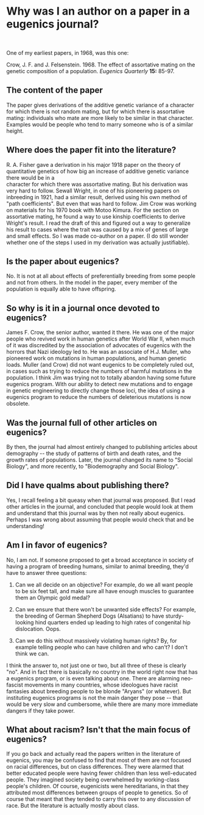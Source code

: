 
# Why was I an author on a paper in a eugenics journal? #
<p>&nbsp;</p>

One of my earliest papers, in 1968, was this one:

Crow, J. F. and J. Felsenstein.  1968.  The effect of assortative mating on the genetic composition of a 
population.  _Eugenics Quarterly_ **15:** 85-97.

## The content of the paper ##

The paper gives derivations of the additive genetic variance of a character for which there is not 
random mating, but for which there is assortative mating: 
individuals who mate are more likely to be similar in that character.  Examples would be 
people who tend to marry someone who is of a similar height.

## Where does the paper fit into the literature? ##

R. A. Fisher gave a derivation in his major 1918 paper on the theory of quantitative genetics 
of how big an increase of additive genetic variance there would be in a  
character for which there was assortative mating.  But his derivation was very hard to 
follow.  Sewall Wright, in one of his pioneering papers on inbreeding in 1921, had a 
similar result, derived using his own method of "path coefficients".  But even that was hard to follow.
Jim Crow was working on materials for his 1970 book with Motoo Kimura.  For the section 
on assortative mating, he found a way to use kinship coefficients to derive Wright's 
result.  I read the draft of this and figured out a way to generalize his result to 
cases where the trait was caused by a mix of genes of large and small effects.  So I 
was made co-author on a paper.  (I do still wonder whether one of the steps I used in my 
derivation was actually justifiable).

## Is the paper about eugenics? ##

No.  It is not at all about effects of preferentially breeding from some people and not 
from others.  In the model in the paper, every member of the population is equally able to have offspring.

## So why is it in a journal once devoted to eugenics? ##

James F. Crow, the senior author, wanted it there.  He was one of the major people who 
revived work in human genetics after World War II, when much of it was discredited by 
the association of advocates of eugenics with the horrors that Nazi ideology led to. 
He was an associate of H.J. Muller, who pioneered work on mutations in human 
populations, and human genetic loads.  Muller (and Crow) did not want eugenics to be completely ruled out, 
in cases such as trying to reduce the numbers of harmful mutations in the population. 
I think Jim was trying not to totally abandon having some future eugenics program.
With our ability to detect new mutations and to engage in genetic engineering to 
directly change those loci, the idea of using a eugenics program to reduce the numbers 
of deleterious mutations is now obsolete.

## Was the journal full of other articles on eugenics? ##

By then, the journal had almost entirely changed to publishing articles about 
demography -- the study of patterns of birth and death rates, and the growth 
rates of populations.  Later, the journal 
changed its name to "Social Biology", and more recently, to "Biodemography and 
Social Biology".

## Did I have qualms about publishing there? ##

Yes, I recall feeling a bit queasy when that journal was proposed. 
But I read other articles in the journal, and concluded that 
people would look at them and understand that this journal was by 
then not really about eugenics.   Perhaps I was wrong about assuming 
that people would check that and be understanding!

## Am I in favor of eugenics? ##

No, I am not. If someone proposed to get a broad acceptance in society of having a program of 
breeding humans, similar to animal breeding, they'd have to answer three questions:

1. Can we all decide on an objective?  For example, do we all want people to be six feet 
tall, and make sure all have enough muscles to guarantee them an Olympic gold medal?

2. Can we ensure that there won't be unwanted side effects?  For example, the breeding 
of German Shepherd Dogs (Alsatians) to have sturdy-looking hind quarters ended up 
leading to high rates of congenital hip dislocation.  Oops.

3. Can we do this without massively violating human rights?  By, for example telling 
people who can have children and who can't?  I don't think we can.

I think the answer to, not just one or two, but all three of these is clearly "no".  And 
in fact there is basically no country in the world right now that has a eugenics program, 
or is even talking about one.  There are alarming 
neo-fascist movements in many countries, whose ideologues have racist fantasies about breeding people to 
be blonde "Aryans" (or whatever). But instituting eugenics programs is not the 
main danger they pose -- that would be very slow and cumbersome, while there are 
many more immediate dangers if they take power.

## What about racism? Isn't that the main focus of eugenics? ##

If you go back and actually read the papers written in the literature of eugenics, 
you may be confused to find that most of them are not focused on racial differences, 
but on class differences.  They were alarmed that better educated people were 
having fewer children than less well-educated people.  They imagined society being 
overwhelmed by working-class people's children.   Of course, eugenicists were 
hereditarians, in that they attributed most differences between groups of people 
to genetics.  So of course that meant that they tended to carry this over to any 
discussion of race.  But the literature is actually mostly about class.

